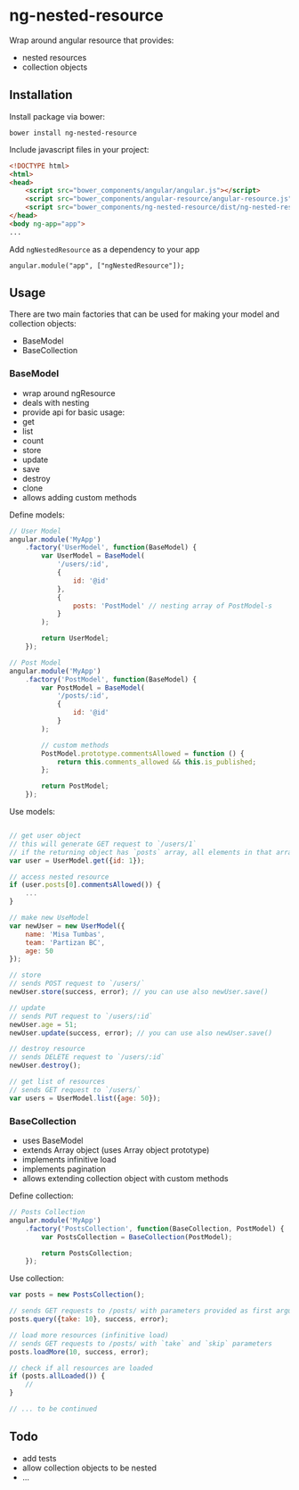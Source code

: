 # ng-nested-resource

Wrap around angular resource that provides:

- nested resources
- collection objects


## Installation

Install package via bower:

```
bower install ng-nested-resource
```

Include javascript files in your project:

```html
<!DOCTYPE html>
<html>
<head>
    <script src="bower_components/angular/angular.js"></script>
    <script src="bower_components/angular-resource/angular-resource.js"></script>
    <script src="bower_components/ng-nested-resource/dist/ng-nested-resource.js"></script>
</head>
<body ng-app="app">
...

```

Add `ngNestedResource` as a dependency to your app

```
angular.module("app", ["ngNestedResource"]);
```

## Usage

There are two main factories that can be used for making your model and collection objects:

- BaseModel
- BaseCollection

### BaseModel

- wrap around ngResource
- deals with nesting
- provide api for basic usage:
 - get
 - list
 - count
 - store
 - update
 - save
 - destroy
 - clone
- allows adding custom methods

Define models:

```js
// User Model
angular.module('MyApp')
    .factory('UserModel', function(BaseModel) {
        var UserModel = BaseModel(
            '/users/:id',
            {
                id: '@id'
            },
            {
                posts: 'PostModel' // nesting array of PostModel-s
            }
        );

        return UserModel;
    });

// Post Model
angular.module('MyApp')
    .factory('PostModel', function(BaseModel) {
        var PostModel = BaseModel(
            '/posts/:id',
            {
                id: '@id'
            }
        );

        // custom methods
        PostModel.prototype.commentsAllowed = function () {
            return this.comments_allowed && this.is_published;
        };

        return PostModel;
    });

```

Use models:

```js

// get user object
// this will generate GET request to `/users/1`
// if the returning object has `posts` array, all elements in that array will be PostModel objects
var user = UserModel.get({id: 1});

// access nested resource
if (user.posts[0].commentsAllowed()) {
    ...
}

// make new UseModel
var newUser = new UserModel({
    name: 'Misa Tumbas',
    team: 'Partizan BC',
    age: 50
});

// store
// sends POST request to `/users/`
newUser.store(success, error); // you can use also newUser.save()

// update
// sends PUT request to `/users/:id`
newUser.age = 51;
newUser.update(success, error); // you can use also newUser.save()

// destroy resource
// sends DELETE request to `/users/:id`
newUser.destroy();

// get list of resources
// sends GET request to `/users/`
var users = UserModel.list({age: 50});

```

### BaseCollection

- uses BaseModel
- extends Array object (uses Array object prototype)
- implements infinitive load
- implements pagination
- allows extending collection object with custom methods

Define collection:

```js
// Posts Collection
angular.module('MyApp')
    .factory('PostsCollection', function(BaseCollection, PostModel) {
        var PostsCollection = BaseCollection(PostModel);

        return PostsCollection;
    });
```

Use collection:

```js
var posts = new PostsCollection();

// sends GET requests to /posts/ with parameters provided as first argument
posts.query({take: 10}, success, error);

// load more resources (infinitive load)
// sends GET requests to /posts/ with `take` and `skip` parameters
posts.loadMore(10, success, error);

// check if all resources are loaded
if (posts.allLoaded()) {
    //
}

// ... to be continued
```

## Todo

- add tests
- allow collection objects to be nested
- ...